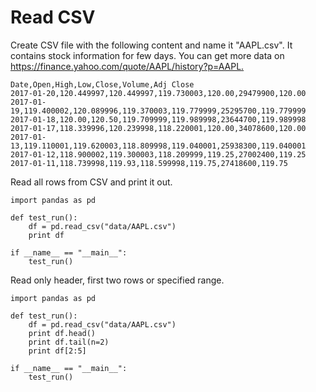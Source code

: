 # Read CSV

Create CSV file with the following content and name it "AAPL.csv". It contains stock information for few days. You can get more data on [https://finance.yahoo.com/quote/AAPL/history?p=AAPL. ](https://finance.yahoo.com/quote/AAPL/history?p=AAPL)

```
Date,Open,High,Low,Close,Volume,Adj Close
2017-01-20,120.449997,120.449997,119.730003,120.00,29479900,120.00
2017-01-19,119.400002,120.089996,119.370003,119.779999,25295700,119.779999
2017-01-18,120.00,120.50,119.709999,119.989998,23644700,119.989998
2017-01-17,118.339996,120.239998,118.220001,120.00,34078600,120.00
2017-01-13,119.110001,119.620003,118.809998,119.040001,25938300,119.040001
2017-01-12,118.900002,119.300003,118.209999,119.25,27002400,119.25
2017-01-11,118.739998,119.93,118.599998,119.75,27418600,119.75
```

Read all rows from CSV and print it out.

```
import pandas as pd

def test_run():
    df = pd.read_csv("data/AAPL.csv")
    print df

if __name__ == "__main__":
    test_run()
```

Read only header, first two rows or specified range. 

```
import pandas as pd

def test_run():
    df = pd.read_csv("data/AAPL.csv")
    print df.head()
    print df.tail(n=2)
    print df[2:5]

if __name__ == "__main__":
    test_run()
```



